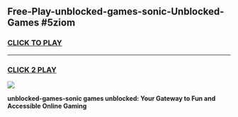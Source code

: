 
## Free-Play-unblocked-games-sonic-Unblocked-Games #5ziom
<h3>
<a href="https://news.freeplayer.one?title=unblocked-games-sonic&ref=8M">CLICK TO PLAY</a></h3>
<hr>

<h3>
<a href="https://news.freeplayer.one?title=unblocked-games-sonic&ref=8M">CLICK 2 PLAY</a>
  
</h3>

<a href="https://news.freeplayer.one?title=unblocked-games-sonic&ref=8M"><img src="https://clearcache.store/games.png"></a>


**unblocked-games-sonic games unblocked: Your Gateway to Fun and Accessible Online Gaming**
